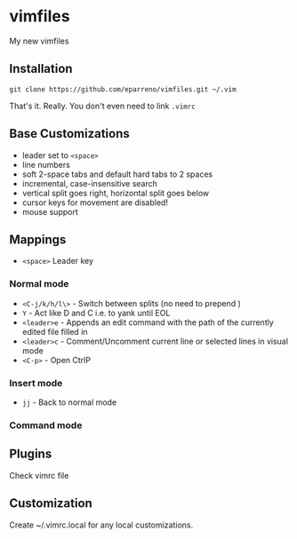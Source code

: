 # vimfiles

My new vimfiles

## Installation

```
git clone https://github.com/eparreno/vimfiles.git ~/.vim
```

That's it. Really. You don't even need to link `.vimrc`

## Base Customizations

- leader set to `<space>`
- line numbers
- soft 2-space tabs and default hard tabs to 2 spaces
- incremental, case-insensitive search
- vertical split goes right, horizontal split goes below
- cursor keys for movement are disabled!
- mouse support

## Mappings

- `<space>` Leader key

### Normal mode

- `<C-j/k/h/l\>` - Switch between splits (no need to prepend <C-w>)
- `Y`     - Act like D and C i.e. to yank until EOL
- `<leader>e`    - Appends an edit command with the path of the currently edited file filled in
- `<leader>c`    - Comment/Uncomment current line or selected lines in visual mode
- `<C-p>` - Open CtrlP

### Insert mode

- `jj` - Back to normal mode

### Command mode

## Plugins

Check vimrc file

## Customization

Create ~/.vimrc.local for any local customizations.

